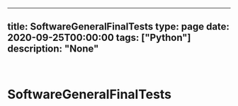 
---
title: SoftwareGeneralFinalTests
type: page
date: 2020-09-25T00:00:00
tags: ["Python"]
description: "None"
---


<br>

# SoftwareGeneralFinalTests
